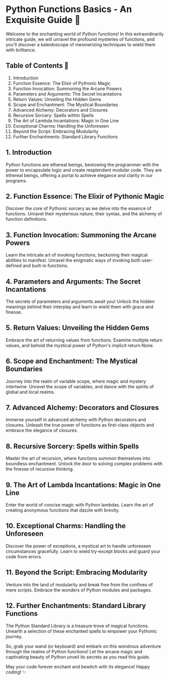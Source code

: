 # Python Functions Basics - An Exquisite Guide 🐍

Welcome to the enchanting world of Python functions! In this extraordinarily intricate guide, we will unravel the profound mysteries of functions, and you'll discover a kaleidoscope of mesmerizing techniques to wield them with brilliance.

## Table of Contents 📜

1. Introduction
2. Function Essence: The Elixir of Pythonic Magic
3. Function Invocation: Summoning the Arcane Powers
4. Parameters and Arguments: The Secret Incantations
5. Return Values: Unveiling the Hidden Gems
6. Scope and Enchantment: The Mystical Boundaries
7. Advanced Alchemy: Decorators and Closures
8. Recursive Sorcery: Spells within Spells
9. The Art of Lambda Incantations: Magic in One Line
10. Exceptional Charms: Handling the Unforeseen
11. Beyond the Script: Embracing Modularity
12. Further Enchantments: Standard Library Functions

## 1. Introduction

Python functions are ethereal beings, bestowing the programmer with the power to encapsulate logic and create resplendent modular code. They are ethereal beings, offering a portal to achieve elegance and clarity in our programs.

## 2. Function Essence: The Elixir of Pythonic Magic

Discover the core of Pythonic sorcery as we delve into the essence of functions. Unravel their mysterious nature, their syntax, and the alchemy of function definitions.

## 3. Function Invocation: Summoning the Arcane Powers

Learn the intricate art of invoking functions, beckoning their magical abilities to manifest. Unravel the enigmatic ways of invoking both user-defined and built-in functions.

## 4. Parameters and Arguments: The Secret Incantations

The secrets of parameters and arguments await you! Unlock the hidden meanings behind their interplay and learn to wield them with grace and finesse.

## 5. Return Values: Unveiling the Hidden Gems

Embrace the art of returning values from functions. Examine multiple return values, and behold the mystical power of Python's implicit return None.

## 6. Scope and Enchantment: The Mystical Boundaries

Journey into the realm of variable scope, where magic and mystery intertwine. Unravel the scope of variables, and dance with the spirits of global and local realms.

## 7. Advanced Alchemy: Decorators and Closures

Immerse yourself in advanced alchemy with Python decorators and closures. Unleash the true power of functions as first-class objects and embrace the elegance of closures.

## 8. Recursive Sorcery: Spells within Spells

Master the art of recursion, where functions summon themselves into boundless enchantment. Unlock the door to solving complex problems with the finesse of recursive thinking.

## 9. The Art of Lambda Incantations: Magic in One Line

Enter the world of concise magic with Python lambdas. Learn the art of creating anonymous functions that dazzle with brevity.

## 10. Exceptional Charms: Handling the Unforeseen

Discover the power of exceptions, a mystical art to handle unforeseen circumstances gracefully. Learn to wield try-except blocks and guard your code from errors.

## 11. Beyond the Script: Embracing Modularity

Venture into the land of modularity and break free from the confines of mere scripts. Embrace the wonders of Python modules and packages.

## 12. Further Enchantments: Standard Library Functions

The Python Standard Library is a treasure trove of magical functions. Unearth a selection of these enchanted spells to empower your Pythonic journey.

So, grab your wand (or keyboard) and embark on this wondrous adventure through the realms of Python functions! Let the arcane magic and captivating beauty of Python unveil its secrets as you read this guide.

May your code forever enchant and bewitch with its elegance! Happy coding! ✨